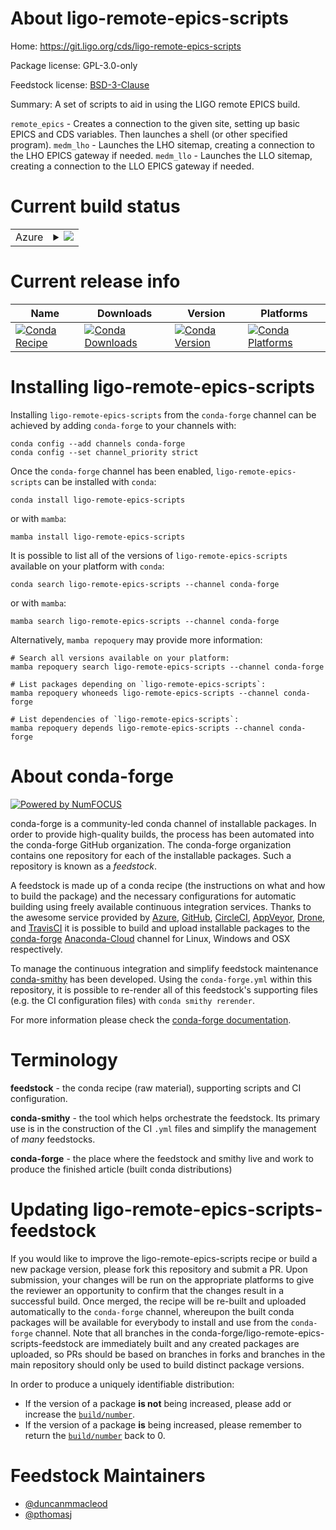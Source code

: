 About ligo-remote-epics-scripts
===============================

Home: https://git.ligo.org/cds/ligo-remote-epics-scripts

Package license: GPL-3.0-only

Feedstock license: [BSD-3-Clause](https://github.com/conda-forge/ligo-remote-epics-scripts-feedstock/blob/main/LICENSE.txt)

Summary: A set of scripts to aid in using the LIGO remote EPICS build.

`remote_epics` - Creates a connection to the given site, setting up basic EPICS and CDS variables. Then launches a shell (or other specified program).
`medm_lho` - Launches the LHO sitemap, creating a connection to the LHO EPICS gateway if needed.
`medm_llo` - Launches the LLO sitemap, creating a connection to the LLO EPICS gateway if needed.


Current build status
====================


<table>
    
  <tr>
    <td>Azure</td>
    <td>
      <details>
        <summary>
          <a href="https://dev.azure.com/conda-forge/feedstock-builds/_build/latest?definitionId=15710&branchName=main">
            <img src="https://dev.azure.com/conda-forge/feedstock-builds/_apis/build/status/ligo-remote-epics-scripts-feedstock?branchName=main">
          </a>
        </summary>
        <table>
          <thead><tr><th>Variant</th><th>Status</th></tr></thead>
          <tbody><tr>
              <td>linux_64</td>
              <td>
                <a href="https://dev.azure.com/conda-forge/feedstock-builds/_build/latest?definitionId=15710&branchName=main">
                  <img src="https://dev.azure.com/conda-forge/feedstock-builds/_apis/build/status/ligo-remote-epics-scripts-feedstock?branchName=main&jobName=linux&configuration=linux_64_" alt="variant">
                </a>
              </td>
            </tr>
          </tbody>
        </table>
      </details>
    </td>
  </tr>
</table>

Current release info
====================

| Name | Downloads | Version | Platforms |
| --- | --- | --- | --- |
| [![Conda Recipe](https://img.shields.io/badge/recipe-ligo--remote--epics--scripts-green.svg)](https://anaconda.org/conda-forge/ligo-remote-epics-scripts) | [![Conda Downloads](https://img.shields.io/conda/dn/conda-forge/ligo-remote-epics-scripts.svg)](https://anaconda.org/conda-forge/ligo-remote-epics-scripts) | [![Conda Version](https://img.shields.io/conda/vn/conda-forge/ligo-remote-epics-scripts.svg)](https://anaconda.org/conda-forge/ligo-remote-epics-scripts) | [![Conda Platforms](https://img.shields.io/conda/pn/conda-forge/ligo-remote-epics-scripts.svg)](https://anaconda.org/conda-forge/ligo-remote-epics-scripts) |

Installing ligo-remote-epics-scripts
====================================

Installing `ligo-remote-epics-scripts` from the `conda-forge` channel can be achieved by adding `conda-forge` to your channels with:

```
conda config --add channels conda-forge
conda config --set channel_priority strict
```

Once the `conda-forge` channel has been enabled, `ligo-remote-epics-scripts` can be installed with `conda`:

```
conda install ligo-remote-epics-scripts
```

or with `mamba`:

```
mamba install ligo-remote-epics-scripts
```

It is possible to list all of the versions of `ligo-remote-epics-scripts` available on your platform with `conda`:

```
conda search ligo-remote-epics-scripts --channel conda-forge
```

or with `mamba`:

```
mamba search ligo-remote-epics-scripts --channel conda-forge
```

Alternatively, `mamba repoquery` may provide more information:

```
# Search all versions available on your platform:
mamba repoquery search ligo-remote-epics-scripts --channel conda-forge

# List packages depending on `ligo-remote-epics-scripts`:
mamba repoquery whoneeds ligo-remote-epics-scripts --channel conda-forge

# List dependencies of `ligo-remote-epics-scripts`:
mamba repoquery depends ligo-remote-epics-scripts --channel conda-forge
```


About conda-forge
=================

[![Powered by
NumFOCUS](https://img.shields.io/badge/powered%20by-NumFOCUS-orange.svg?style=flat&colorA=E1523D&colorB=007D8A)](https://numfocus.org)

conda-forge is a community-led conda channel of installable packages.
In order to provide high-quality builds, the process has been automated into the
conda-forge GitHub organization. The conda-forge organization contains one repository
for each of the installable packages. Such a repository is known as a *feedstock*.

A feedstock is made up of a conda recipe (the instructions on what and how to build
the package) and the necessary configurations for automatic building using freely
available continuous integration services. Thanks to the awesome service provided by
[Azure](https://azure.microsoft.com/en-us/services/devops/), [GitHub](https://github.com/),
[CircleCI](https://circleci.com/), [AppVeyor](https://www.appveyor.com/),
[Drone](https://cloud.drone.io/welcome), and [TravisCI](https://travis-ci.com/)
it is possible to build and upload installable packages to the
[conda-forge](https://anaconda.org/conda-forge) [Anaconda-Cloud](https://anaconda.org/)
channel for Linux, Windows and OSX respectively.

To manage the continuous integration and simplify feedstock maintenance
[conda-smithy](https://github.com/conda-forge/conda-smithy) has been developed.
Using the ``conda-forge.yml`` within this repository, it is possible to re-render all of
this feedstock's supporting files (e.g. the CI configuration files) with ``conda smithy rerender``.

For more information please check the [conda-forge documentation](https://conda-forge.org/docs/).

Terminology
===========

**feedstock** - the conda recipe (raw material), supporting scripts and CI configuration.

**conda-smithy** - the tool which helps orchestrate the feedstock.
                   Its primary use is in the construction of the CI ``.yml`` files
                   and simplify the management of *many* feedstocks.

**conda-forge** - the place where the feedstock and smithy live and work to
                  produce the finished article (built conda distributions)


Updating ligo-remote-epics-scripts-feedstock
============================================

If you would like to improve the ligo-remote-epics-scripts recipe or build a new
package version, please fork this repository and submit a PR. Upon submission,
your changes will be run on the appropriate platforms to give the reviewer an
opportunity to confirm that the changes result in a successful build. Once
merged, the recipe will be re-built and uploaded automatically to the
`conda-forge` channel, whereupon the built conda packages will be available for
everybody to install and use from the `conda-forge` channel.
Note that all branches in the conda-forge/ligo-remote-epics-scripts-feedstock are
immediately built and any created packages are uploaded, so PRs should be based
on branches in forks and branches in the main repository should only be used to
build distinct package versions.

In order to produce a uniquely identifiable distribution:
 * If the version of a package **is not** being increased, please add or increase
   the [``build/number``](https://docs.conda.io/projects/conda-build/en/latest/resources/define-metadata.html#build-number-and-string).
 * If the version of a package **is** being increased, please remember to return
   the [``build/number``](https://docs.conda.io/projects/conda-build/en/latest/resources/define-metadata.html#build-number-and-string)
   back to 0.

Feedstock Maintainers
=====================

* [@duncanmmacleod](https://github.com/duncanmmacleod/)
* [@pthomasj](https://github.com/pthomasj/)

